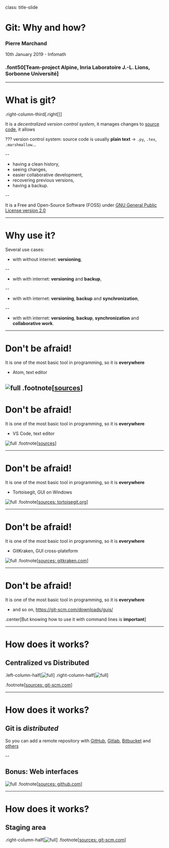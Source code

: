 class: title-slide

# Git: Why and how?

### Pierre Marchand

10th January 2019 - Infomath

### .font50[Team-project Alpine, Inria Laboratoire J.-L. Lions, Sorbonne Université]

---

# What is git?

.right-column-third[.right[<i class="fab fa-git fa-5x"></i>]]

It is a *decentralized version control system*, it manages changes to [source code](https://en.wikipedia.org/wiki/Source_code), it allows

???
version control system: source code is usually **plain text** -> `.py`, `.tex`, `.marshmallow`...

--

- having a clean history,
- seeing changes,
- easier collaborative development,
- recovering previous versions,
- having a backup.

--

It is a Free and Open-Source Software (FOSS) under [GNU General Public License version 2.0](https://git-scm.com/about/free-and-open-source)

---

# Why use it?

Several use cases:
- <i class="fas fa-user-alt fa-2x" style="color:#4C4B4C"></i> with <i class="fas fa-laptop fa-2x" style="color:#4C4B4C"></i> without internet: **versioning**,

--

- <i class="fas fa-user-alt fa-2x" style="color:#4C4B4C"></i> with <i class="fas fa-laptop fa-2x" style="color:#4C4B4C"></i> with internet: **versioning** and **backup**,

--

- <i class="fas fa-user-alt fa-2x" style="color:#4C4B4C"></i> with <i class="fas fa-laptop fa-sm" style="color:#4C4B4C"></i><i class="fas fa-laptop fa-sm" style="color:#4C4B4C"></i><i class="fas fa-laptop fa-sm" style="color:#4C4B4C"></i> with internet: **versioning**, **backup** and **synchronization**,

--

- <i class="fas fa-users fa-2x" style="color:#4C4B4C"></i> with <i class="fas fa-laptop fa-sm" style="color:#4C4B4C"></i><i class="fas fa-laptop fa-sm" style="color:#4C4B4C"></i><i class="fas fa-laptop fa-sm" style="color:#4C4B4C"></i> with internet: **versioning**, **backup**, **synchronization** and **collaborative work**.


---

# Don't be afraid!

It is one of the most basic tool in programming, so it is **everywhere**

- Atom, text editor

![full](https://blog.atom.io/img/posts/github-package-git.png)
.footnote[[sources](https://blog.atom.io/2017/05/16/git-and-github-integration-comes-to-atom.html)]
---

# Don't be afraid!

It is one of the most basic tool in programming, so it is **everywhere**

- VS Code, text editor

![full](https://code.visualstudio.com/assets/docs/editor/versioncontrol/overview.png)
.footnote[[sources](https://code.visualstudio.com/docs/editor/versioncontrol)]

---

# Don't be afraid!

It is one of the most basic tool in programming, so it is **everywhere**

- Tortoisegit, GUI on Windows

![full](https://tortoisegit.org/docs/tortoisegit/images/Overlays.png)
.footnote[[sources: tortoisegit.org](https://tortoisegit.org/about/screenshots/)]

---

# Don't be afraid!

It is one of the most basic tool in programming, so it is **everywhere**

- GitKraken, GUI cross-plateform

![full](https://www.gitkraken.com/img/misc/gk-merge-edit.gif)
.footnote[[sources: gitkraken.com](https://www.gitkraken.com/git-client)]

---

# Don't be afraid!

It is one of the most basic tool in programming, so it is **everywhere**

- and so on, https://git-scm.com/downloads/guis/

.center[But knowing how to use it with command lines is **important**]

---

# How does it works?

## Centralized vs Distributed

.left-column-half[![full](https://git-scm.com/book/en/v2/images/centralized.png)]
.right-column-half[![full](https://git-scm.com/book/en/v2/images/distributed.png)]


.footnote[[sources: git-scm.com](https://git-scm.com/book/en/v2/Getting-Started-About-Version-Control)]

---

# How does it works?

## Git is *distributed*

So you can add a remote repository with <i class="fab fa-github-alt fa-2x" style="color:#4C4B4C"></i> [GitHub](https://github.com), <i class="fab fa-gitlab fa-2x" style="color:#4C4B4C"></i> [Gitlab](https://gitlab.com), <i class="fab fa-bitbucket fa-2x" style="color:#4C4B4C"></i> [Bitbucket](https://bitbucket.org/product) and [others](https://en.wikipedia.org/wiki/Comparison_of_source-code-hosting_facilities)

--

## Bonus: Web interfaces

![full](https://help.github.com/assets/images/help/graphs/repo_network_graph.png)
.footnote[[sources: github.com](https://help.github.com/articles/viewing-a-repository-s-network/)]

---

# How does it works?

## Staging area

.right-column-half[![full](https://git-scm.com/images/about/index1@2x.png)]
.footnote[[sources: git-scm.com](https://git-scm.com/about/staging-area)]